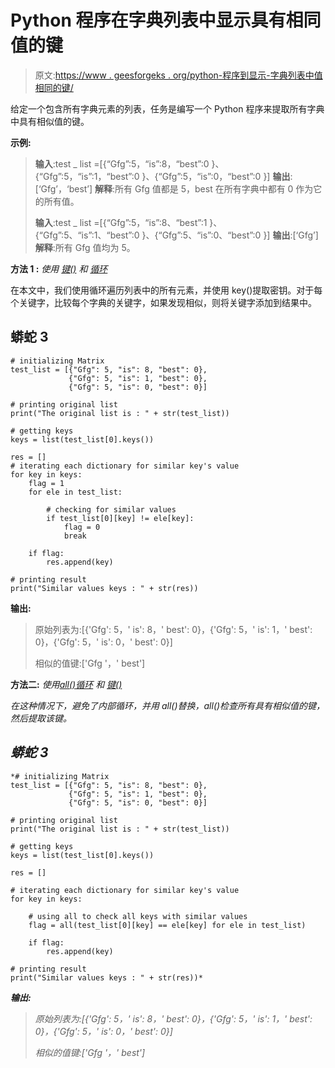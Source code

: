 # Python 程序在字典列表中显示具有相同值的键

> 原文:[https://www . geesforgeks . org/python-程序到显示-字典列表中值相同的键/](https://www.geeksforgeeks.org/python-program-to-display-keys-with-same-values-in-a-dictionary-list/)

给定一个包含所有字典元素的列表，任务是编写一个 Python 程序来提取所有字典中具有相似值的键。

**示例:**

> **输入**:test _ list =[{“Gfg”:5，“is”:8，“best”:0 }、{“Gfg”:5，“is”:1，“best”:0 }、{“Gfg”:5，“is”:0，“best”:0 }]
> **输出**:[‘Gfg’，‘best’]
> **解释**:所有 Gfg 值都是 5，best 在所有字典中都有 0 作为它的所有值。
> 
> **输入**:test _ list =[{“Gfg”:5，“is”:8、“best”:1 }、{“Gfg”:5、“is”:1、“best”:0 }、{“Gfg”:5、“is”:0、“best”:0 }]
> **输出**:[‘Gfg’]
> **解释**:所有 Gfg 值均为 5。

**方法 1 :** *使用* [*键()*](https://www.geeksforgeeks.org/python-dictionary/) *和* [*循环*](https://www.geeksforgeeks.org/loops-in-python/)

在本文中，我们使用循环遍历列表中的所有元素，并使用 key()提取密钥。对于每个关键字，比较每个字典的关键字，如果发现相似，则将关键字添加到结果中。

## 蟒蛇 3

```
# initializing Matrix
test_list = [{"Gfg": 5, "is": 8, "best": 0},
             {"Gfg": 5, "is": 1, "best": 0},
             {"Gfg": 5, "is": 0, "best": 0}]

# printing original list
print("The original list is : " + str(test_list))

# getting keys
keys = list(test_list[0].keys())

res = []
# iterating each dictionary for similar key's value
for key in keys:
    flag = 1
    for ele in test_list:

        # checking for similar values
        if test_list[0][key] != ele[key]:
            flag = 0
            break

    if flag:
        res.append(key)

# printing result
print("Similar values keys : " + str(res))
```

**输出:**

> 原始列表为:[{'Gfg': 5，' is': 8，' best': 0}，{'Gfg': 5，' is': 1，' best': 0}，{'Gfg': 5，' is': 0，' best': 0}]
> 
> 相似的值键:['Gfg '，' best']

**方法二:** *使用*[*all()*](https://www.geeksforgeeks.org/any-all-in-python/)*[*循环*](https://www.geeksforgeeks.org/loops-in-python/) *和* [*键()*](https://www.geeksforgeeks.org/python-dictionary/)*

*在这种情况下，避免了内部循环，并用 all()替换，all()检查所有具有相似值的键，然后提取该键。*

## *蟒蛇 3*

```
*# initializing Matrix
test_list = [{"Gfg": 5, "is": 8, "best": 0},
             {"Gfg": 5, "is": 1, "best": 0},
             {"Gfg": 5, "is": 0, "best": 0}]

# printing original list
print("The original list is : " + str(test_list))

# getting keys
keys = list(test_list[0].keys())

res = []

# iterating each dictionary for similar key's value
for key in keys:

    # using all to check all keys with similar values
    flag = all(test_list[0][key] == ele[key] for ele in test_list)

    if flag:
        res.append(key)

# printing result
print("Similar values keys : " + str(res))*
```

***输出:***

> *原始列表为:[{'Gfg': 5，' is': 8，' best': 0}，{'Gfg': 5，' is': 1，' best': 0}，{'Gfg': 5，' is': 0，' best': 0}]*
> 
> *相似的值键:['Gfg '，' best']*